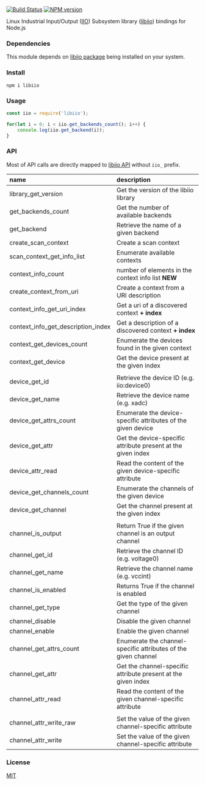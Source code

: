 [![Build Status](https://travis-ci.org/drom/node-iio.svg?branch=master)](https://travis-ci.org/drom/node-iio)
[![NPM version](https://img.shields.io/npm/v/libiio.svg)](https://www.npmjs.org/package/libiio)

Linux Industrial Input/Output ([IIO](https://wiki.analog.com/software/linux/docs/iio/iio)) Subsystem library ([libiio](https://wiki.analog.com/resources/tools-software/linux-software/libiio)) bindings for Node.js

### Dependencies

This module depends on [libiio package](https://github.com/analogdevicesinc/libiio) being installed on your system.

### Install

`npm i libiio`

### Usage

```js
const iio = require('libiio');

for(let i = 0; i < iio.get_backends_count(); i++) {
    console.log(iio.get_backend(i));
}
```

### API

Most of API calls are directly mapped to [libiio API](http://analogdevicesinc.github.io/libiio/) without `iio_` prefix.

| name                               | description                                                    |
|:-----------------------------------|:---------------------------------------------------------------|
| library_get_version                | Get the version of the libiio library                          |
| get_backends_count                 | Get the number of available backends                           |
| get_backend                        | Retrieve the name of a given backend                           |
| create_scan_context                | Create a scan context                                          |
| scan_context_get_info_list         | Enumerate available contexts                                   |
| context_info_count                 | number of elements in the context info list **NEW**            |
| create_context_from_uri            | Create a context from a URI description                        |
| context_info_get_uri_index         | Get a uri of a discovered context **+ index**                  |
| context_info_get_description_index | Get a description of a discovered context **+ index**          |
| context_get_devices_count          | Enumerate the devices found in the given context               |
| context_get_device                 | Get the device present at the given index                      |
|                                    |                                                                |
| device_get_id                      | Retrieve the device ID (e.g. iio:device0)                      |
| device_get_name                    | Retrieve the device name (e.g. xadc)                           |
| device_get_attrs_count             | Enumerate the device-specific attributes of the given device   |
| device_get_attr                    | Get the device-specific attribute present at the given index   |
| device_attr_read                   | Read the content of the given device-specific attribute        |
| device_get_channels_count          | Enumerate the channels of the given device                     |
| device_get_channel                 | Get the channel present at the given index                     |
|                                    |                                                                |
| channel_is_output                  | Return True if the given channel is an output channel          |
| channel_get_id                     | Retrieve the channel ID (e.g. voltage0)                        |
| channel_get_name                   | Retrieve the channel name (e.g. vccint)                        |
| channel_is_enabled                 | Returns True if the channel is enabled                         |
| channel_get_type                   | Get the type of the given channel                              |
| channel_disable                    | Disable the given channel                                      |
| channel_enable                     | Enable the given channel                                       |
| channel_get_attrs_count            | Enumerate the channel-specific attributes of the given channel |
| channel_get_attr                   | Get the channel-specific attribute present at the given index  |
| channel_attr_read                  | Read the content of the given channel-specific attribute       |
|                                    |                                                                |
| channel_attr_write_raw             | Set the value of the given channel-specific attribute          |
| channel_attr_write                 | Set the value of the given channel-specific attribute          |


### License

[MIT](LICENSE)
